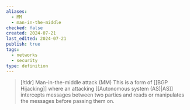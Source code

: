 ```yaml
---
aliases:
  - MM
  - man-in-the-middle
checked: false
created: 2024-07-21
last_edited: 2024-07-21
publish: true
tags:
  - networks
  - security
type: definition
---
```

>[!tldr] Man-in-the-middle attack (MM)
>This is a form of [[BGP Hijacking]] where an attacking [[Autonomous system (AS)|AS]] intercepts messages between two parties and reads or manipulates the messages before passing them on.
